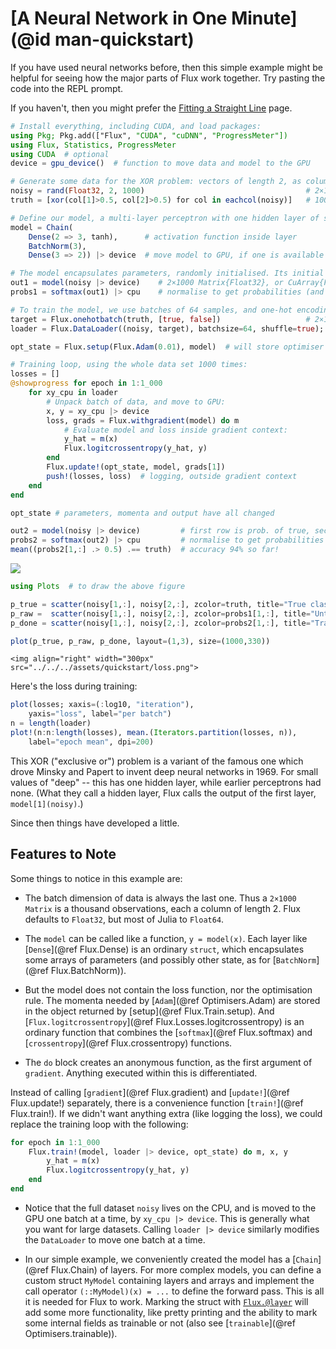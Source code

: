 # [A Neural Network in One Minute](@id man-quickstart)

If you have used neural networks before, then this simple example might be helpful for seeing how the major parts of Flux work together. Try pasting the code into the REPL prompt.

If you haven't, then you might prefer the [Fitting a Straight Line](overview.md) page.

```julia
# Install everything, including CUDA, and load packages:
using Pkg; Pkg.add(["Flux", "CUDA", "cuDNN", "ProgressMeter"])
using Flux, Statistics, ProgressMeter
using CUDA  # optional
device = gpu_device()  # function to move data and model to the GPU

# Generate some data for the XOR problem: vectors of length 2, as columns of a matrix:
noisy = rand(Float32, 2, 1000)                                    # 2×1000 Matrix{Float32}
truth = [xor(col[1]>0.5, col[2]>0.5) for col in eachcol(noisy)]   # 1000-element Vector{Bool}

# Define our model, a multi-layer perceptron with one hidden layer of size 3:
model = Chain(
    Dense(2 => 3, tanh),      # activation function inside layer
    BatchNorm(3),
    Dense(3 => 2)) |> device  # move model to GPU, if one is available

# The model encapsulates parameters, randomly initialised. Its initial output is:
out1 = model(noisy |> device)    # 2×1000 Matrix{Float32}, or CuArray{Float32}
probs1 = softmax(out1) |> cpu    # normalise to get probabilities (and move off GPU)

# To train the model, we use batches of 64 samples, and one-hot encoding:
target = Flux.onehotbatch(truth, [true, false])                   # 2×1000 OneHotMatrix
loader = Flux.DataLoader((noisy, target), batchsize=64, shuffle=true);

opt_state = Flux.setup(Flux.Adam(0.01), model)  # will store optimiser momentum, etc.

# Training loop, using the whole data set 1000 times:
losses = []
@showprogress for epoch in 1:1_000
    for xy_cpu in loader
        # Unpack batch of data, and move to GPU:
        x, y = xy_cpu |> device
        loss, grads = Flux.withgradient(model) do m
            # Evaluate model and loss inside gradient context:
            y_hat = m(x)
            Flux.logitcrossentropy(y_hat, y)
        end
        Flux.update!(opt_state, model, grads[1])
        push!(losses, loss)  # logging, outside gradient context
    end
end

opt_state # parameters, momenta and output have all changed

out2 = model(noisy |> device)         # first row is prob. of true, second row p(false)
probs2 = softmax(out2) |> cpu         # normalise to get probabilities
mean((probs2[1,:] .> 0.5) .== truth)  # accuracy 94% so far!
```

![](../../assets/quickstart/oneminute.png)

```julia
using Plots  # to draw the above figure

p_true = scatter(noisy[1,:], noisy[2,:], zcolor=truth, title="True classification", legend=false)
p_raw =  scatter(noisy[1,:], noisy[2,:], zcolor=probs1[1,:], title="Untrained network", label="", clims=(0,1))
p_done = scatter(noisy[1,:], noisy[2,:], zcolor=probs2[1,:], title="Trained network", legend=false)

plot(p_true, p_raw, p_done, layout=(1,3), size=(1000,330))
```

```@raw html
<img align="right" width="300px" src="../../../assets/quickstart/loss.png">
```

Here's the loss during training:

```julia
plot(losses; xaxis=(:log10, "iteration"),
    yaxis="loss", label="per batch")
n = length(loader)
plot!(n:n:length(losses), mean.(Iterators.partition(losses, n)),
    label="epoch mean", dpi=200)
```

This XOR ("exclusive or") problem is a variant of the famous one which drove Minsky and Papert to invent deep neural networks in 1969. For small values of "deep" -- this has one hidden layer, while earlier perceptrons had none. (What they call a hidden layer, Flux calls the output of the first layer, `model[1](noisy)`.)

Since then things have developed a little. 

## Features to Note

Some things to notice in this example are:

* The batch dimension of data is always the last one. Thus a `2×1000 Matrix` is a thousand observations, each a column of length 2. Flux defaults to `Float32`, but most of Julia to `Float64`.

* The `model` can be called like a function, `y = model(x)`. Each layer like [`Dense`](@ref Flux.Dense) is an ordinary `struct`, which encapsulates some arrays of parameters (and possibly other state, as for [`BatchNorm`](@ref Flux.BatchNorm)).

* But the model does not contain the loss function, nor the optimisation rule. The momenta needed by [`Adam`](@ref Optimisers.Adam) are stored in the object returned by [setup](@ref Flux.Train.setup). And [`Flux.logitcrossentropy`](@ref Flux.Losses.logitcrossentropy) is an ordinary function that combines the [`softmax`](@ref Flux.softmax) and [`crossentropy`](@ref Flux.crossentropy) functions.

* The `do` block creates an anonymous function, as the first argument of `gradient`. Anything executed within this is differentiated.

Instead of calling [`gradient`](@ref Flux.gradient) and [`update!`](@ref Flux.update!) separately, there is a convenience function [`train!`](@ref Flux.train!). If we didn't want anything extra (like logging the loss), we could replace the training loop with the following:

```julia
for epoch in 1:1_000
    Flux.train!(model, loader |> device, opt_state) do m, x, y
        y_hat = m(x)
        Flux.logitcrossentropy(y_hat, y)
    end
end
```

* Notice that the full dataset `noisy` lives on the CPU, and is moved to the GPU one batch at a time, by `xy_cpu |> device`. This is generally what you want for large datasets. Calling `loader |> device` similarly modifies the `DataLoader` to move one batch at a time.

* In our simple example, we conveniently created the model has a [`Chain`](@ref Flux.Chain) of layers.
For more complex models, you can define a custom struct `MyModel` containing layers and arrays and implement the call operator `(::MyModel)(x) = ...` to define the forward pass. This is all it is needed for Flux to work. Marking the struct with [`Flux.@layer`](@ref) will add some more functionality, like pretty printing and the ability to mark some internal fields as trainable or not (also see [`trainable`](@ref Optimisers.trainable)).
